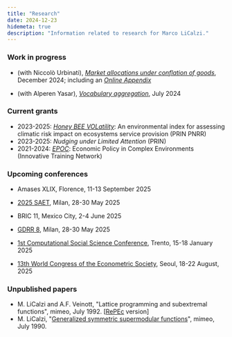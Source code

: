 ```yaml
---
title: "Research"
date: 2024-12-23
hidemeta: true
description: "Information related to research for Marco LiCalzi."
---
```


### Work in progress

+ (with Niccolò Urbinati), [*Market allocations under conflation of goods*](https://www.unive.it/pag/fileadmin/user_upload/dipartimenti/economia/doc/Pubblicazioni_scientifiche/working_papers/2022/WP_DSE_urbinati_licalzi_05_22.pdf), December 2024; including an [*Online Appendix*](MACG-Online-Appendix.pdf)

+ (with Alperen Yasar), [*Vocabulary aggregation*](https://papers.ssrn.com/sol3/papers.cfm?abstract_id=4902792), July 2024

### Current grants

+ 2023-2025: [*Honey BEE VOLatility*](https://www.beevol.unifi.it): An environmental index for assessing climatic risk impact on ecosystems service provision (PRIN PNRR)
+ 2023-2025: *Nudging under Limited Attention* (PRIN)
+ 2021-2024: [*EPOC*](https://epoc-itn.eu): Economic Policy in Complex Environments (Innovative Training Network)

### Upcoming conferences

+ Amases XLIX, Florence, 11-13 September 2025

+ [2025 SAET](https://saet.uiowa.edu/2025-conference/), Milan, 28-30 May 2025

+ BRIC 11, Mexico City, 2-4 June 2025

+ [GDRR 8](https://dec.unibocconi.eu/8GDRR), Milan, 28-30 May 2025

+ [1st Computational Social Science Conference](https://cs2italy.org/), Trento, 15-18 January 2025

+ [13th World Congress of the Econometric Society](https://www.econometricsociety.org/regional-activities/schedule/2025/08/18/2025-World-Congress-Seoul-Korea#home), Seoul, 18-22 August, 2025

### Unpublished papers

<ul>
<li> M. LiCalzi and A.F. Veinott, "Lattice programming and subextremal functions", mimeo, July 1992. [<a href="http://ideas.repec.org/p/wpa/wuwpge/0509001.html">RePEc</a> version]</li>
<li> M. LiCalzi, "<a href="SymmetricSupermodular.pdf">Generalized symmetric supermodular functions</a>", mimeo, July 1990.</li>
</ul>
